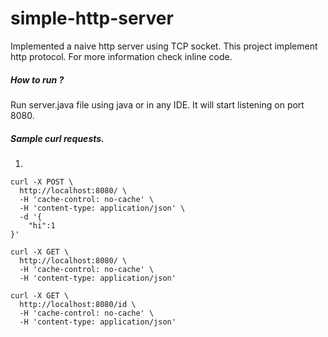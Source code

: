 # simple-http-server

Implemented a naive http server using TCP socket. This project implement http protocol. For more information check inline code. 

##### How to run ?
Run server.java file using java or in any IDE. It will start listening on port 8080. 

##### Sample curl requests. 

1.
```
curl -X POST \
  http://localhost:8080/ \
  -H 'cache-control: no-cache' \
  -H 'content-type: application/json' \
  -d '{
	"hi":1
}'

curl -X GET \
  http://localhost:8080/ \
  -H 'cache-control: no-cache' \
  -H 'content-type: application/json' 
  
curl -X GET \
  http://localhost:8080/id \
  -H 'cache-control: no-cache' \
  -H 'content-type: application/json' 
  
```

